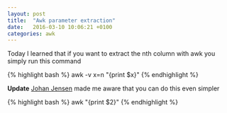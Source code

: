 ```yaml
---
layout: post
title:  "Awk parameter extraction"
date:   2016-03-10 10:06:21 +0100
categories: awk
---
```

Today I learned that if you want to extract the nth column with awk you simply run this command    

{% highlight bash %}
awk -v x=n "{print $x}"
{% endhighlight %}

**Update**
[Johan Jensen][johan] made me aware that you can do this even simpler

{% highlight bash %}
awk "{print $2}"
{% endhighlight %}


[johan]: https://twitter.com/johankj

